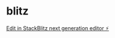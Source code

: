 # blitz

[Edit in StackBlitz next generation editor ⚡️](https://stackblitz.com/~/github.com/ssangala/blitz)